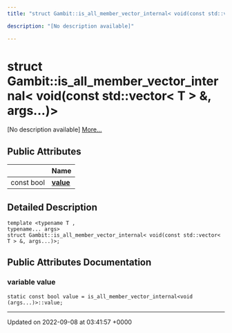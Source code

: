 ```yaml
---
title: "struct Gambit::is_all_member_vector_internal< void(const std::vector< T > &, args...)>"

description: "[No description available]"

---
```


# struct Gambit::is_all_member_vector_internal< void(const std::vector< T > &, args...)>



[No description available] [More...](#detailed-description)

## Public Attributes

|                | Name           |
| -------------- | -------------- |
| const bool | **[value](/documentation/code/classes/structgambit_1_1is__all__member__vector__internal_3_01void_07const_01std_1_1vector_3_01t_01_4_01_6_00_01args_8_8_8_08_4/#variable-value)**  |

## Detailed Description

```
template <typename T ,
typename... args>
struct Gambit::is_all_member_vector_internal< void(const std::vector< T > &, args...)>;
```

## Public Attributes Documentation

### variable value

```
static const bool value = is_all_member_vector_internal<void (args...)>::value;
```


-------------------------------

Updated on 2022-09-08 at 03:41:57 +0000